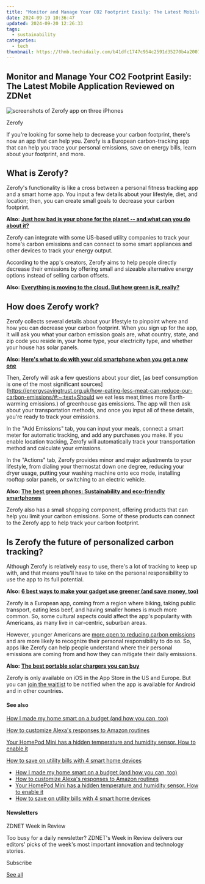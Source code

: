 ```yaml
---
title: "Monitor and Manage Your CO2 Footprint Easily: The Latest Mobile Application Reviewed on ZDNet"
date: 2024-09-19 10:36:47
updated: 2024-09-20 12:26:33
tags:
  - sustainability
categories:
  - tech
thumbnail: https://thmb.techidaily.com/b41dfc1747c954c2591d35270b4a20079e5707f867334ccdc51bba558ecb898b.jpg
---
```


## Monitor and Manage Your CO2 Footprint Easily: The Latest Mobile Application Reviewed on ZDNet

![screenshots of Zerofy app on three iPhones](https://www.zdnet.com/a/img/resize/4302e6e4f197658f4671bde0ba2b16e476fad72d/2023/04/20/c951f512-6471-4aad-a585-5e2332c5e98b/zerofyfinished.jpg?auto=webp&width=1280)

Zerofy

If you're looking for some help to decrease your carbon footprint, there's now an app that can help you. Zerofy is a European carbon-tracking app that can help you trace your personal emissions, save on energy bills, learn about your footprint, and more. 

## What is Zerofy?

Zerofy's functionality is like a cross between a personal fitness tracking app and a smart home app. You input a few details about your lifestyle, diet, and location; then, you can create small goals to decrease your carbon footprint. 

**Also:** [**Just how bad is your phone for the planet -- and what can you do about it?**](https://www.zdnet.com/article/just-how-bad-is-your-phone-for-the-planet-and-what-can-you-do-about-it/)

Zerofy can integrate with some US-based utility companies to track your home's carbon emissions and can connect to some smart appliances and other devices to track your energy output. 

According to the app's creators, Zerofy aims to help people directly decrease their emissions by offering small and sizeable alternative energy options instead of selling carbon offsets.

**Also:** [**Everything is moving to the cloud. But how green is it, really?**](https://www.zdnet.com/article/everything-is-moving-to-the-cloud-but-how-green-is-it-really/)

## How does Zerofy work?

Zerofy collects several details about your lifestyle to pinpoint where and how you can decrease your carbon footprint. When you sign up for the app, it will ask you what your carbon emission goals are, what country, state, and zip code you reside in, your home type, your electricity type, and whether your house has solar panels.

**Also:** [**Here's what to do with your old smartphone when you get a new one**](https://www.zdnet.com/home-and-office/sustainability/you-just-got-a-new-smartphone-heres-what-to-do-with-your-old-one/)

Then, Zerofy will ask a few questions about your diet, [as beef consumption is one of the most significant sources](https://energysavingtrust.org.uk/how-eating-less-meat-can-reduce-our-carbon-emissions/#:~:text=Should we eat less meat,times more Earth-warming emissions.) of greenhouse gas emissions. The app will then ask about your transportation methods, and once you input all of these details, you're ready to track your emissions.

In the "Add Emissions" tab, you can input your meals, connect a smart meter for automatic tracking, and add any purchases you make. If you enable location tracking, Zerofy will automatically track your transportation method and calculate your emissions. 

In the "Actions" tab, Zerofy provides minor and major adjustments to your lifestyle, from dialing your thermostat down one degree, reducing your dryer usage, putting your washing machine onto eco mode, installing rooftop solar panels, or switching to an electric vehicle. 

**Also:** [**The best green phones: Sustainability and eco-friendly smartphones**](https://www.zdnet.com/home-and-office/sustainability/best-green-phone/)

Zerofy also has a small shopping component, offering products that can help you limit your carbon emissions. Some of these products can connect to the Zerofy app to help track your carbon footprint.

## Is Zerofy the future of personalized carbon tracking?

Although Zerofy is relatively easy to use, there's a lot of tracking to keep up with, and that means you'll have to take on the personal responsibility to use the app to its full potential. 

**Also:** [**6 best ways to make your gadget use greener (and save money, too)**](https://www.zdnet.com/home-and-office/sustainability/6-best-ways-to-make-your-gadget-use-greener-and-save-money-too/)

Zerofy is a European app, coming from a region where biking, taking public transport, eating less beef, and having smaller homes is much more common. So, some cultural aspects could affect the app's popularity with Americans, as many live in car-centric, suburban areas.

However, younger Americans are [more open to reducing carbon emissions](https://www.pewresearch.org/fact-tank/2023/04/18/for-earth-day-key-facts-about-americans-views-of-climate-change-and-renewable-energy/) and are more likely to recognize their personal responsibility to do so. So, apps like Zerofy can help people understand where their personal emissions are coming from and how they can mitigate their daily emissions.

**Also:** [**The best portable solar chargers you can buy**](https://www.zdnet.com/article/best-portable-solar-charger/)

Zerofy is only available on iOS in the App Store in the US and Europe. But you can [join the waitlist](https://www.zerofy.net/waitlist.html) to be notified when the app is available for Android and in other countries. 

#### See also

[How I made my home smart on a budget (and how you can, too)](https://www.zdnet.com/article/how-i-made-my-home-smart-on-a-budget-and-how-you-can-too/ "How I made my home smart on a budget (and how you can, too)")

[How to customize Alexa's responses to Amazon routines](https://www.zdnet.com/article/how-to-customize-alexas-responses-to-routines/ "How to customize Alexa's responses to Amazon routines")

[Your HomePod Mini has a hidden temperature and humidity sensor. How to enable it](https://www.zdnet.com/article/how-to-enable-the-temperature-and-humidity-sensor-on-homepod-mini/ "Your HomePod Mini has a hidden temperature and humidity sensor. How to enable it")

[How to save on utility bills with 4 smart home devices](https://www.zdnet.com/article/how-to-save-on-utility-bills-with-4-smart-home-devices/ "How to save on utility bills with 4 smart home devices")

* [How I made my home smart on a budget (and how you can, too)](https://www.zdnet.com/article/how-i-made-my-home-smart-on-a-budget-and-how-you-can-too/ "How I made my home smart on a budget (and how you can, too)")
* [How to customize Alexa's responses to Amazon routines](https://www.zdnet.com/article/how-to-customize-alexas-responses-to-routines/ "How to customize Alexa's responses to Amazon routines")
* [Your HomePod Mini has a hidden temperature and humidity sensor. How to enable it](https://www.zdnet.com/article/how-to-enable-the-temperature-and-humidity-sensor-on-homepod-mini/ "Your HomePod Mini has a hidden temperature and humidity sensor. How to enable it")
* [How to save on utility bills with 4 smart home devices](https://www.zdnet.com/article/how-to-save-on-utility-bills-with-4-smart-home-devices/ "How to save on utility bills with 4 smart home devices")

#### Newsletters

ZDNET Week in Review

Too busy for a daily newsletter? ZDNET's Week in Review delivers our editors' picks of the week's most important innovation and technology stories.

 Subscribe

[See all](https://www.zdnet.com/newsletters/)

<ins class="adsbygoogle"
     style="display:block"
     data-ad-format="autorelaxed"
     data-ad-client="ca-pub-7571918770474297"
     data-ad-slot="1223367746"></ins>



<ins class="adsbygoogle"
     style="display:block"
     data-ad-client="ca-pub-7571918770474297"
     data-ad-slot="8358498916"
     data-ad-format="auto"
     data-full-width-responsive="true"></ins>
